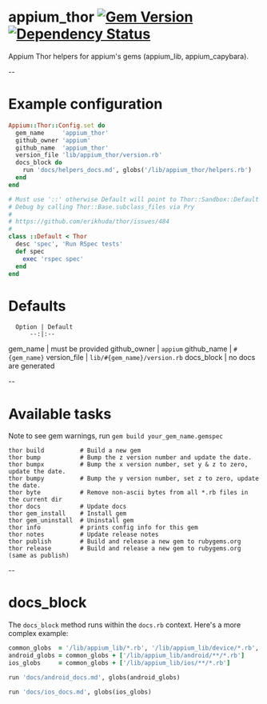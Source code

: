 # appium_thor [![Gem Version](https://badge.fury.io/rb/appium_thor.svg)](https://rubygems.org/gems/appium_thor)[![Dependency Status](https://gemnasium.com/appium/appium_thor.svg)](https://gemnasium.com/appium/appium_thor)


Appium Thor helpers for appium's gems (appium_lib, appium_capybara).

--

# Example configuration

```ruby
Appium::Thor::Config.set do
  gem_name     'appium_thor'
  github_owner 'appium'
  github_name  'appium_thor'
  version_file 'lib/appium_thor/version.rb'
  docs_block do
    run 'docs/helpers_docs.md', globs('/lib/appium_thor/helpers.rb')
  end
end

# Must use '::' otherwise Default will point to Thor::Sandbox::Default
# Debug by calling Thor::Base.subclass_files via Pry
#
# https://github.com/erikhuda/thor/issues/484
#
class ::Default < Thor
  desc 'spec', 'Run RSpec tests'
  def spec
    exec 'rspec spec'
  end
end
```

# Defaults

      Option | Default
          --:|:--
gem_name     | must be provided
github_owner | `appium`
github_name  | `#{gem_name}`
version_file | `lib/#{gem_name}/version.rb`
docs_block   | no docs are generated


--

# Available tasks

Note to see gem warnings, run `gem build your_gem_name.gemspec`

```
thor build          # Build a new gem
thor bump           # Bump the z version number and update the date.
thor bumpx          # Bump the x version number, set y & z to zero, update the date.
thor bumpy          # Bump the y version number, set z to zero, update the date.
thor byte           # Remove non-ascii bytes from all *.rb files in the current dir
thor docs           # Update docs
thor gem_install    # Install gem
thor gem_uninstall  # Uninstall gem
thor info           # prints config info for this gem
thor notes          # Update release notes
thor publish        # Build and release a new gem to rubygems.org
thor release        # Build and release a new gem to rubygems.org (same as publish)
```

--

# docs_block

The `docs_block` method runs within the `docs.rb` context. Here's a more complex example:

```ruby
common_globs  = '/lib/appium_lib/*.rb', '/lib/appium_lib/device/*.rb', '/lib/appium_lib/common/**/*.rb'
android_globs = common_globs + ['/lib/appium_lib/android/**/*.rb']
ios_globs     = common_globs + ['/lib/appium_lib/ios/**/*.rb']

run 'docs/android_docs.md', globs(android_globs)

run 'docs/ios_docs.md', globs(ios_globs)
```
